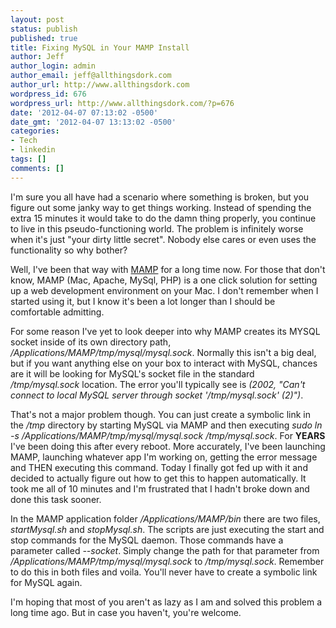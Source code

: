 ```yaml
---
layout: post
status: publish
published: true
title: Fixing MySQL in Your MAMP Install
author: Jeff
author_login: admin
author_email: jeff@allthingsdork.com
author_url: http://www.allthingsdork.com
wordpress_id: 676
wordpress_url: http://www.allthingsdork.com/?p=676
date: '2012-04-07 07:13:02 -0500'
date_gmt: '2012-04-07 13:13:02 -0500'
categories:
- Tech
- linkedin
tags: []
comments: []
---
```

<p>I'm sure you all have had a scenario where something is broken, but you figure out some janky way to get things working. Instead of spending the extra 15 minutes it would take to do the damn thing properly, you continue to live in this pseudo-functioning world. The problem is infinitely worse when it's just "your dirty little secret". Nobody else cares or even uses the functionality so why bother?</p>
<p>Well, I've been that way with <a href="http://www.mamp.info/en/index.html">MAMP</a> for a long time now. For those that don't know, MAMP (Mac, Apache, MySql, PHP) is a one click solution for setting up a web development environment on your Mac. I don't remember when I started using it, but I know it's been a lot longer than I should be comfortable admitting.</p>
<p>For some reason I've yet to look deeper into why MAMP creates its MYSQL socket inside of its own directory path, <em>/Applications/MAMP/tmp/mysql/mysql.sock</em>. Normally this isn't a big deal, but if you want anything else on your box to interact with MySQL, chances are it will be looking for MySQL's socket file in the standard <em>/tmp/mysql.sock</em> location. The error you'll typically see is <em>(2002, "Can't connect to local MySQL server through socket '/tmp/mysql.sock' (2)")</em>.</p>
<p>That's not a major problem though. You can just create a symbolic link in the <em>/tmp</em> directory by starting MySQL via MAMP and then executing <em>sudo ln -s /Applications/MAMP/tmp/mysql/mysql.sock /tmp/mysql.sock</em>. For <strong>YEARS</strong> I've been doing this after every reboot. More accurately, I've been launching MAMP, launching whatever app I'm working on, getting the error message and THEN executing this command. Today I finally got fed up with it and decided to actually figure out how to get this to happen automatically. It took me all of 10 minutes and I'm frustrated that I hadn't broke down and done this task sooner.</p>
<p>In the MAMP application folder <em>/Applications/MAMP/bin</em> there are two files, <em>startMysql.sh</em> and <em>stopMysql.sh</em>. The scripts are just executing the start and stop commands for the MySQL daemon. Those commands have a parameter called <em>--socket</em>. Simply change the path for that parameter from <em>/Applications/MAMP/tmp/mysql/mysql.sock</em> to <em>/tmp/mysql.sock</em>. Remember to do this in both files and voila. You'll never have to create a symbolic link for MySQL again.</p>
<p>I'm hoping that most of you aren't as lazy as I am and solved this problem a long time ago. But in case you haven't, you're welcome.</p>
